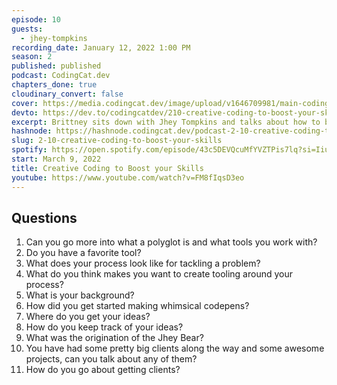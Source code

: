 ```yaml
---
episode: 10
guests:
  - jhey-tompkins
recording_date: January 12, 2022 1:00 PM
season: 2
published: published
podcast: CodingCat.dev
chapters_done: true
cloudinary_convert: false
cover: https://media.codingcat.dev/image/upload/v1646709981/main-codingcatdev-photo/Creative_Coding_to_Boost_your_Skills.png
devto: https://dev.to/codingcatdev/210-creative-coding-to-boost-your-skills-15nc
excerpt: Brittney sits down with Jhey Tompkins and talks about how to be creative while improving your skills.
hashnode: https://hashnode.codingcat.dev/podcast-2-10-creative-coding-to-boost-your-skills
slug: 2-10-creative-coding-to-boost-your-skills
spotify: https://open.spotify.com/episode/43c5DEVQcuMfYVZTPis7lq?si=Iiu9rwtAR0-tcaLbqCCOwQ
start: March 9, 2022
title: Creative Coding to Boost your Skills
youtube: https://www.youtube.com/watch?v=FM8fIqsD3eo
---
```


## Questions

1. Can you go more into what a polyglot is and what tools you work with?
2. Do you have a favorite tool?
3. What does your process look like for tackling a problem?
4. What do you think makes you want to create tooling around your process?
5. What is your background?
6. How did you get started making whimsical codepens?
7. Where do you get your ideas?
8. How do you keep track of your ideas?
9. What was the origination of the Jhey Bear?
10. You have had some pretty big clients along the way and some awesome projects, can you talk about any of them?
11. How do you go about getting clients?
